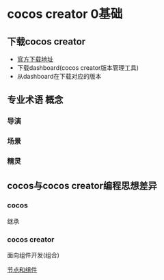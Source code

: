 # cocos creator 0基础

## 下载cocos creator

- [官方下载地址](https://www.cocos.com/creator-download)
- 下载dashboard(cocos creator版本管理工具)
- 从dashboard在下载对应的版本

## 专业术语 概念

### 导演

### 场景

### 精灵

## cocos与cocos creator编程思想差异

### cocos

继承

### cocos creator

面向组件开发(组合)

[节点和组件](https://docs.cocos.com/creator/manual/zh/concepts/scene/node-component.html)
